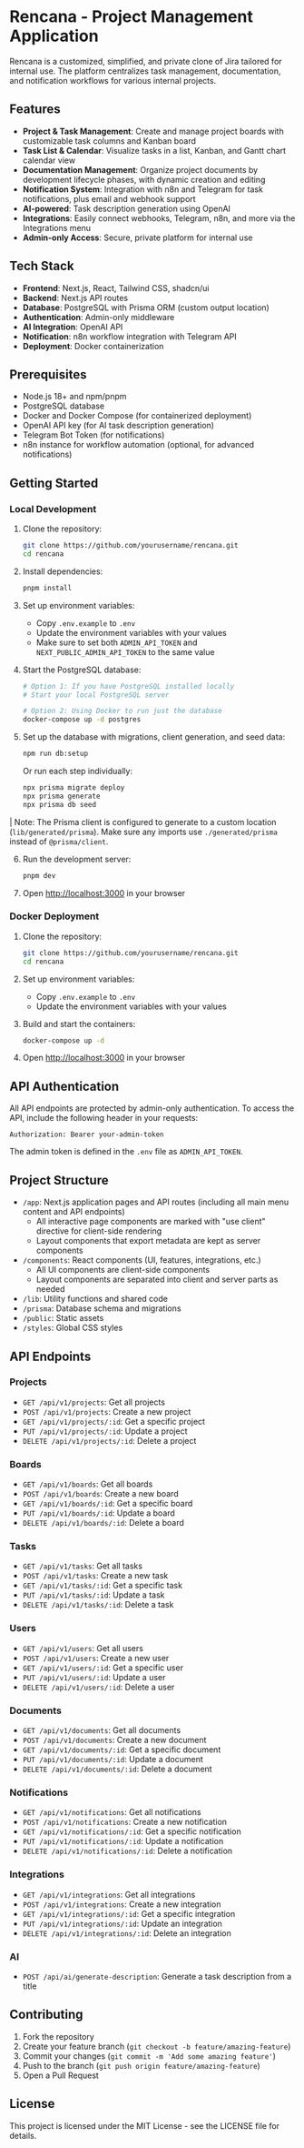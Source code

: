 # Rencana - Project Management Application

Rencana is a customized, simplified, and private clone of Jira tailored for internal use. The platform centralizes task management, documentation, and notification workflows for various internal projects.

## Features

- **Project & Task Management**: Create and manage project boards with customizable task columns and Kanban board
- **Task List & Calendar**: Visualize tasks in a list, Kanban, and Gantt chart calendar view
- **Documentation Management**: Organize project documents by development lifecycle phases, with dynamic creation and editing
- **Notification System**: Integration with n8n and Telegram for task notifications, plus email and webhook support
- **AI-powered**: Task description generation using OpenAI
- **Integrations**: Easily connect webhooks, Telegram, n8n, and more via the Integrations menu
- **Admin-only Access**: Secure, private platform for internal use

## Tech Stack

- **Frontend**: Next.js, React, Tailwind CSS, shadcn/ui
- **Backend**: Next.js API routes
- **Database**: PostgreSQL with Prisma ORM (custom output location)
- **Authentication**: Admin-only middleware
- **AI Integration**: OpenAI API
- **Notification**: n8n workflow integration with Telegram API
- **Deployment**: Docker containerization

## Prerequisites

- Node.js 18+ and npm/pnpm
- PostgreSQL database
- Docker and Docker Compose (for containerized deployment)
- OpenAI API key (for AI task description generation)
- Telegram Bot Token (for notifications)
- n8n instance for workflow automation (optional, for advanced notifications)

## Getting Started

### Local Development

1. Clone the repository:
   ```bash
   git clone https://github.com/yourusername/rencana.git
   cd rencana
   ```

2. Install dependencies:
   ```bash
   pnpm install
   ```

3. Set up environment variables:
   - Copy `.env.example` to `.env`
   - Update the environment variables with your values
   - Make sure to set both `ADMIN_API_TOKEN` and `NEXT_PUBLIC_ADMIN_API_TOKEN` to the same value

4. Start the PostgreSQL database:
   ```bash
   # Option 1: If you have PostgreSQL installed locally
   # Start your local PostgreSQL server

   # Option 2: Using Docker to run just the database
   docker-compose up -d postgres
   ```

5. Set up the database with migrations, client generation, and seed data:
   ```bash
   npm run db:setup
   ```

   Or run each step individually:
   ```bash
   npx prisma migrate deploy
   npx prisma generate
   npx prisma db seed
   ```
|
   Note: The Prisma client is configured to generate to a custom location (`lib/generated/prisma`).
   Make sure any imports use `./generated/prisma` instead of `@prisma/client`.

6. Run the development server:
   ```bash
   pnpm dev
   ```

7. Open [http://localhost:3000](http://localhost:3000) in your browser

### Docker Deployment

1. Clone the repository:
   ```bash
   git clone https://github.com/yourusername/rencana.git
   cd rencana
   ```

2. Set up environment variables:
   - Copy `.env.example` to `.env`
   - Update the environment variables with your values

3. Build and start the containers:
   ```bash
   docker-compose up -d
   ```

4. Open [http://localhost:3000](http://localhost:3000) in your browser

## API Authentication

All API endpoints are protected by admin-only authentication. To access the API, include the following header in your requests:

```
Authorization: Bearer your-admin-token
```

The admin token is defined in the `.env` file as `ADMIN_API_TOKEN`.

## Project Structure

- `/app`: Next.js application pages and API routes (including all main menu content and API endpoints)
  - All interactive page components are marked with "use client" directive for client-side rendering
  - Layout components that export metadata are kept as server components
- `/components`: React components (UI, features, integrations, etc.)
  - All UI components are client-side components
  - Layout components are separated into client and server parts as needed
- `/lib`: Utility functions and shared code
- `/prisma`: Database schema and migrations
- `/public`: Static assets
- `/styles`: Global CSS styles

## API Endpoints

### Projects

- `GET /api/v1/projects`: Get all projects
- `POST /api/v1/projects`: Create a new project
- `GET /api/v1/projects/:id`: Get a specific project
- `PUT /api/v1/projects/:id`: Update a project
- `DELETE /api/v1/projects/:id`: Delete a project

### Boards

- `GET /api/v1/boards`: Get all boards
- `POST /api/v1/boards`: Create a new board
- `GET /api/v1/boards/:id`: Get a specific board
- `PUT /api/v1/boards/:id`: Update a board
- `DELETE /api/v1/boards/:id`: Delete a board

### Tasks

- `GET /api/v1/tasks`: Get all tasks
- `POST /api/v1/tasks`: Create a new task
- `GET /api/v1/tasks/:id`: Get a specific task
- `PUT /api/v1/tasks/:id`: Update a task
- `DELETE /api/v1/tasks/:id`: Delete a task

### Users

- `GET /api/v1/users`: Get all users
- `POST /api/v1/users`: Create a new user
- `GET /api/v1/users/:id`: Get a specific user
- `PUT /api/v1/users/:id`: Update a user
- `DELETE /api/v1/users/:id`: Delete a user

### Documents

- `GET /api/v1/documents`: Get all documents
- `POST /api/v1/documents`: Create a new document
- `GET /api/v1/documents/:id`: Get a specific document
- `PUT /api/v1/documents/:id`: Update a document
- `DELETE /api/v1/documents/:id`: Delete a document

### Notifications

- `GET /api/v1/notifications`: Get all notifications
- `POST /api/v1/notifications`: Create a new notification
- `GET /api/v1/notifications/:id`: Get a specific notification
- `PUT /api/v1/notifications/:id`: Update a notification
- `DELETE /api/v1/notifications/:id`: Delete a notification

### Integrations

- `GET /api/v1/integrations`: Get all integrations
- `POST /api/v1/integrations`: Create a new integration
- `GET /api/v1/integrations/:id`: Get a specific integration
- `PUT /api/v1/integrations/:id`: Update an integration
- `DELETE /api/v1/integrations/:id`: Delete an integration

### AI

- `POST /api/ai/generate-description`: Generate a task description from a title

## Contributing

1. Fork the repository
2. Create your feature branch (`git checkout -b feature/amazing-feature`)
3. Commit your changes (`git commit -m 'Add some amazing feature'`)
4. Push to the branch (`git push origin feature/amazing-feature`)
5. Open a Pull Request

## License

This project is licensed under the MIT License - see the LICENSE file for details.